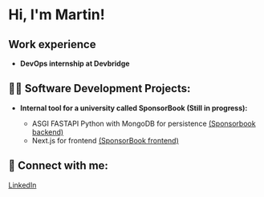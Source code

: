 <h1>Hi, I'm Martin!

<h2>Work experience</h2>

- <b>DevOps internship at Devbridge</b>
 
<h2>👨‍💻 Software Development Projects:</h2>

- <b>Internal tool for a university called SponsorBook (Still in progress):</b>

  - ASGI FASTAPI Python with MongoDB for persistence [(Sponsorbook backend)](https://github.com/paukstelom/sponsorbook)
  - Next.js for frontend [(SponsorBook frontend)](https://github.com/paukstelom/sponsorbook_frontend)

<h2> 🤳 Connect with me:</h2>

<a href="https://www.linkedin.com/in/paukstelis/">LinkedIn</a>
